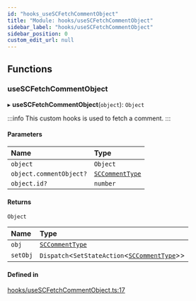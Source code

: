 ```yaml
---
id: "hooks_useSCFetchCommentObject"
title: "Module: hooks/useSCFetchCommentObject"
sidebar_label: "hooks/useSCFetchCommentObject"
sidebar_position: 0
custom_edit_url: null
---
```


## Functions

### useSCFetchCommentObject

▸ **useSCFetchCommentObject**(`object`): `Object`

:::info
This custom hooks is used to fetch a comment.
:::

#### Parameters

| Name | Type |
| :------ | :------ |
| `object` | `Object` |
| `object.commentObject?` | [`SCCommentType`](../interfaces/types_comment.SCCommentType.md) |
| `object.id?` | `number` |

#### Returns

`Object`

| Name | Type |
| :------ | :------ |
| `obj` | [`SCCommentType`](../interfaces/types_comment.SCCommentType.md) |
| `setObj` | `Dispatch`<`SetStateAction`<[`SCCommentType`](../interfaces/types_comment.SCCommentType.md)\>\> |

#### Defined in

[hooks/useSCFetchCommentObject.ts:17](https://github.com/selfcommunity/community-ui/blob/f8d581a/packages/sc-core/src/hooks/useSCFetchCommentObject.ts#L17)
